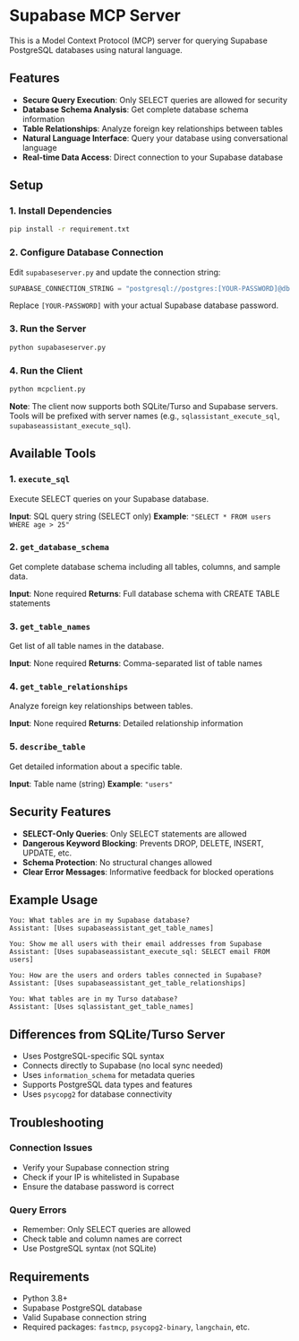 # Supabase MCP Server

This is a Model Context Protocol (MCP) server for querying Supabase PostgreSQL databases using natural language.

## Features

- **Secure Query Execution**: Only SELECT queries are allowed for security
- **Database Schema Analysis**: Get complete database schema information
- **Table Relationships**: Analyze foreign key relationships between tables
- **Natural Language Interface**: Query your database using conversational language
- **Real-time Data Access**: Direct connection to your Supabase database

## Setup

### 1. Install Dependencies

```bash
pip install -r requirement.txt
```

### 2. Configure Database Connection

Edit `supabaseserver.py` and update the connection string:

```python
SUPABASE_CONNECTION_STRING = "postgresql://postgres:[YOUR-PASSWORD]@db.hbfmvzzjbvqzmwpxnrcb.supabase.co:5432/postgres"
```

Replace `[YOUR-PASSWORD]` with your actual Supabase database password.

### 3. Run the Server

```bash
python supabaseserver.py
```

### 4. Run the Client

```bash
python mcpclient.py
```

**Note**: The client now supports both SQLite/Turso and Supabase servers. Tools will be prefixed with server names (e.g., `sqlassistant_execute_sql`, `supabaseassistant_execute_sql`).

## Available Tools

### 1. `execute_sql`
Execute SELECT queries on your Supabase database.

**Input**: SQL query string (SELECT only)
**Example**: `"SELECT * FROM users WHERE age > 25"`

### 2. `get_database_schema`
Get complete database schema including all tables, columns, and sample data.

**Input**: None required
**Returns**: Full database schema with CREATE TABLE statements

### 3. `get_table_names`
Get list of all table names in the database.

**Input**: None required
**Returns**: Comma-separated list of table names

### 4. `get_table_relationships`
Analyze foreign key relationships between tables.

**Input**: None required
**Returns**: Detailed relationship information

### 5. `describe_table`
Get detailed information about a specific table.

**Input**: Table name (string)
**Example**: `"users"`

## Security Features

- **SELECT-Only Queries**: Only SELECT statements are allowed
- **Dangerous Keyword Blocking**: Prevents DROP, DELETE, INSERT, UPDATE, etc.
- **Schema Protection**: No structural changes allowed
- **Clear Error Messages**: Informative feedback for blocked operations

## Example Usage

```
You: What tables are in my Supabase database?
Assistant: [Uses supabaseassistant_get_table_names]

You: Show me all users with their email addresses from Supabase
Assistant: [Uses supabaseassistant_execute_sql: SELECT email FROM users]

You: How are the users and orders tables connected in Supabase?
Assistant: [Uses supabaseassistant_get_table_relationships]

You: What tables are in my Turso database?
Assistant: [Uses sqlassistant_get_table_names]
```

## Differences from SQLite/Turso Server

- Uses PostgreSQL-specific SQL syntax
- Connects directly to Supabase (no local sync needed)
- Uses `information_schema` for metadata queries
- Supports PostgreSQL data types and features
- Uses `psycopg2` for database connectivity

## Troubleshooting

### Connection Issues
- Verify your Supabase connection string
- Check if your IP is whitelisted in Supabase
- Ensure the database password is correct

### Query Errors
- Remember: Only SELECT queries are allowed
- Check table and column names are correct
- Use PostgreSQL syntax (not SQLite)

## Requirements

- Python 3.8+
- Supabase PostgreSQL database
- Valid Supabase connection string
- Required packages: `fastmcp`, `psycopg2-binary`, `langchain`, etc.
